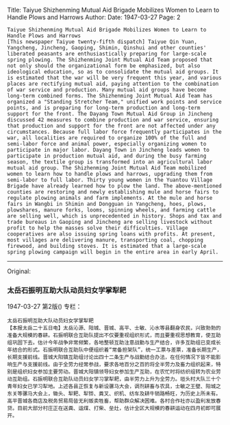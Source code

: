 Title: Taiyue Shizhenming Mutual Aid Brigade Mobilizes Women to Learn to Handle Plows and Harrows
Author:
Date: 1947-03-27
Page: 2

    Taiyue Shizhenming Mutual Aid Brigade Mobilizes Women to Learn to Handle Plows and Harrows
    [This newspaper Taiyue twenty-fifth dispatch] Taiyue Qin Yuan, Yangcheng, Jincheng, Gaoping, Shimin, Qinshui and other counties' liberated peasants are enthusiastically preparing for large-scale spring plowing. The Shizhenming Joint Mutual Aid Team proposed that not only should the organizational form be emphasized, but also ideological education, so as to consolidate the mutual aid groups. It is estimated that the war will be very frequent this year, and various places are rectifying mutual aid, paying attention to the combination of war service and production. Many mutual aid groups have become long-term combined forms. The Shizhenming Joint Mutual Aid Team has organized a "Standing Stretcher Team," unified work points and service points, and is preparing for long-term production and long-term support for the front. The Dayang Town Mutual Aid Group in Jincheng discussed 42 measures to combine production and war service, ensuring that production and support for the front are not affected under any circumstances. Because full labor force frequently participates in the war, all localities are required to organize 100% of the full and semi-labor force and animal power, especially organizing women to participate in major labor. Dayang Town in Jincheng leads women to participate in production mutual aid, and during the busy farming season, the textile group is transformed into an agricultural labor mutual aid group. The Shizhenming Joint Mutual Aid Team mobilized women to learn how to handle plows and harrows, upgrading them from semi-labor to full labor. Thirty young women in the Yuantou Village Brigade have already learned how to plow the land. The above-mentioned counties are restoring and newly establishing mule and horse fairs to regulate plowing animals and farm implements. At the mule and horse fairs in Wangbi in Shimin and Dongguan in Yangcheng, hoes, plows, plowshares, manure forks, looms, spinning wheels, and farming cattle are selling well, which is unprecedented in history. Shops and tax and trade bureaus in Gaoping and Jincheng are selling livestock without profit to help the masses solve their difficulties. Village cooperatives are also issuing spring loans with profits. At present, most villages are delivering manure, transporting coal, chopping firewood, and building stoves. It is estimated that a large-scale spring plowing campaign will begin in the entire area in early April.



<hr /> 

Original: 


### 太岳石振明互助大队动员妇女学掌犁耙

1947-03-27
第2版()
专栏：

    太岳石振明互助大队动员妇女学掌犁耙
    【本报太岳二十五日电】太岳沁源、阳城、晋城、高平、士敏、沁水等县翻身农民，兴致勃勃的准备大规模的春耕。石振明联合互助队提出不仅要重视组织形式，而且要重视思想教育，使互助组巩固下去。估计今年战争非常频繁，各地整顿互助注意战勤与生产结合，许多互助组已变成长年结合的形式。石振明联合互助队中便组织着“常备担架队”，统一工票与差票，准备长期生产，长期支援前线。晋城大阳镇互助组讨论出四十二条生产与战勤结合办法，在任何情况下皆不能影响生产与支援前线。由于全劳力经常参战，要求各地百分之百的将全半劳力及畜力组织起来，特别是组织妇女参加主要劳动。晋城大阳镇领导妇女参加生产互助，在农忙时将纺织组转为农业劳动互助组。石振明联合互助队动员妇女学习掌犁耙，由半劳力上升为全劳力。垣头村大队三十个青年妇女已学习犁地。上述各县正恢复与新设骡马大会，调剂耕畜与农具，士敏之王壁、阳城之东关等骡马大会上，锄头、犁耙、犁铧、粪叉、织机、纺车及耕牛销路畅旺，为历史上所未有。高平晋城各商店及税务贸易局皆无利贩卖牲畜，帮助群众解决困难。各村合作社亦以盈利发放春贷。目前大部分村庄正在送粪、运煤、打柴、垒灶，估计全区大规模的春耕运动在四月初即可展开。
